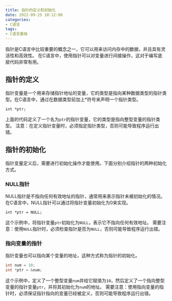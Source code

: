 ```yaml
---
title: 指针的定义和初始化
date: 2022-09-25 10:12:00
categories:
- C语言
tags:
- C语言基础
---
```


指针是C语言中比较重要的概念之一，它可以用来访问内存中的数据，并且具有灵活性和高效性。
在C语言中，使用指针可以对变量进行间接操作，这对于编写底层代码非常有用。

## 指针的定义

指针变量是一个用来存储指针地址的变量，它的类型是指向某种数据类型的指针类型。在C语言中，通过在数据类型前加上\*符号来声明一个指针类型。

```text
int *ptr;
```

上面的代码定义了一个名为`ptr`的指针变量，它的类型是指向整型变量的指针类型。
注意：在定义指针变量时，必须指定指针类型，否则可能导致程序运行出错。

## 指针的初始化

指针变量定义后，需要进行初始化操作才能使用。下面分别介绍指针的两种初始化方式。

### NULL指针

NULL指针是不指向任何有效地址的指针，通常用来表示指针未被初始化的情况。在C语言中，NULL指针可以通过将指针变量初始化为0来实现。

```text
int *ptr = NULL;
```

这个示例中，将指针变量`ptr`初始化为`NULL`，表示它不指向任何有效地址。
需要注意：使用`NULL`指针时，必须检查指针是否为`NULL`，否则可能导致程序运行出错。

### 指向变量的指针

指针变量也可以指向某个变量的地址，这种方式称为指针的初始化。

```c
int num = 10;
int *ptr = &num;
```

这个示例中，定义了一个整型变量`num`并给它赋值为`10`，然后定义了一个指向整型变量的指针变量`ptr`，并将其初始化为`num`的地址。
需要注意：使用指向变量的指针时，必须保证指针指向的变量已经被定义，否则可能导致程序运行出错。
